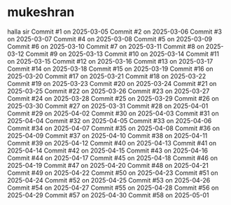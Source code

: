 # mukeshran
halla sir
Commit #1 on 2025-03-05
Commit #2 on 2025-03-06
Commit #3 on 2025-03-07
Commit #4 on 2025-03-08
Commit #5 on 2025-03-09
Commit #6 on 2025-03-10
Commit #7 on 2025-03-11
Commit #8 on 2025-03-12
Commit #9 on 2025-03-13
Commit #10 on 2025-03-14
Commit #11 on 2025-03-15
Commit #12 on 2025-03-16
Commit #13 on 2025-03-17
Commit #14 on 2025-03-18
Commit #15 on 2025-03-19
Commit #16 on 2025-03-20
Commit #17 on 2025-03-21
Commit #18 on 2025-03-22
Commit #19 on 2025-03-23
Commit #20 on 2025-03-24
Commit #21 on 2025-03-25
Commit #22 on 2025-03-26
Commit #23 on 2025-03-27
Commit #24 on 2025-03-28
Commit #25 on 2025-03-29
Commit #26 on 2025-03-30
Commit #27 on 2025-03-31
Commit #28 on 2025-04-01
Commit #29 on 2025-04-02
Commit #30 on 2025-04-03
Commit #31 on 2025-04-04
Commit #32 on 2025-04-05
Commit #33 on 2025-04-06
Commit #34 on 2025-04-07
Commit #35 on 2025-04-08
Commit #36 on 2025-04-09
Commit #37 on 2025-04-10
Commit #38 on 2025-04-11
Commit #39 on 2025-04-12
Commit #40 on 2025-04-13
Commit #41 on 2025-04-14
Commit #42 on 2025-04-15
Commit #43 on 2025-04-16
Commit #44 on 2025-04-17
Commit #45 on 2025-04-18
Commit #46 on 2025-04-19
Commit #47 on 2025-04-20
Commit #48 on 2025-04-21
Commit #49 on 2025-04-22
Commit #50 on 2025-04-23
Commit #51 on 2025-04-24
Commit #52 on 2025-04-25
Commit #53 on 2025-04-26
Commit #54 on 2025-04-27
Commit #55 on 2025-04-28
Commit #56 on 2025-04-29
Commit #57 on 2025-04-30
Commit #58 on 2025-05-01
